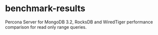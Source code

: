 # benchmark-results
Percona Server for MongoDB 3.2, RocksDB and WiredTiger performance comparison for read only range queries. 
